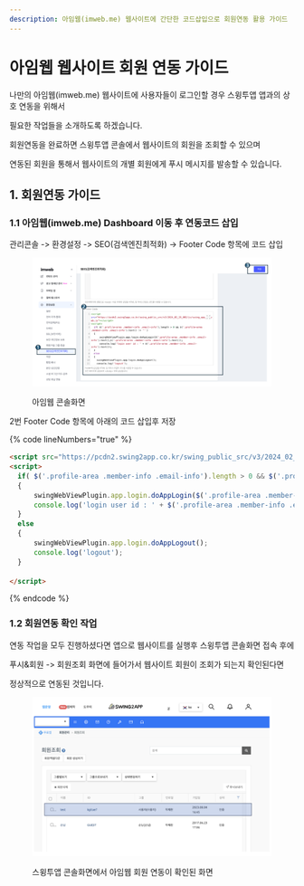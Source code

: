 ```yaml
---
description: 아임웹(imweb.me) 웹사이트에 간단한 코드삽입으로 회원연동 활용 가이드
---
```


# 아임웹 웹사이트 회원 연동 가이드

나만의 아임웹(imweb.me) 웹사이트에 사용자들이 로그인할 경우 스윙투앱 앱과의 상호 연동을 위해서

필요한 작업들을 소개하도록 하겠습니다.

회원연동을 완료하면 스윙투앱 콘솔에서 웹사이트의 회원을 조회할 수 있으며

연동된 회원을 통해서 웹사이트의 개별 회원에게 푸시 메시지를 발송할 수 있습니다.



## 1. 회원연동 가이드

### 1.1 아임웹(imweb.me) Dashboard 이동 후 연동코드 삽입

관리콘솔 -> 환경설정 -> SEO(검색엔진최적화) -> Footer Code 항목에 코드 삽입

<figure><img src="../../../.gitbook/assets/image (53).png" alt=""><figcaption><p>아임웹 콘솔화면</p></figcaption></figure>

2번 Footer Code 항목에 아래의 코드 삽입후 저장

{% code lineNumbers="true" %}
```html
<script src="https://pcdn2.swing2app.co.kr/swing_public_src/v3/2024_02_28_002/js/swing_app_on_web.js"></script>
<script>
  if( $('.profile-area .member-info .email-info').length > 0 && $('.profile-area .member-info .email-info').text() != '' )
  {
      swingWebViewPlugin.app.login.doAppLogin($('.profile-area .member-info .email-info').text(),$('.profile-area .member-info .email-info').text());
      console.log('login user id : ' + $('.profile-area .member-info .email-info').text());
  }
  else
  {
      swingWebViewPlugin.app.login.doAppLogout(); 
      console.log('logout');
  }

</script>
```
{% endcode %}

###

### 1.2 회원연동 확인 작업

&#x20;     연동 작업을 모두 진행하셨다면 앱으로 웹사이트를 실행후 스윙투앱 콘솔화면 접속 후에

&#x20;     푸시&회원 -> 회원조회 화면에 들어가서 웹사이트 회원이 조회가 되는지 확인된다면&#x20;

&#x20;     정상적으로 연동된 것입니다.



<figure><img src="../../../.gitbook/assets/image (14).png" alt=""><figcaption><p>스윙투앱 콘솔화면에서 아임웹 회원 연동이 확인된 화면</p></figcaption></figure>



